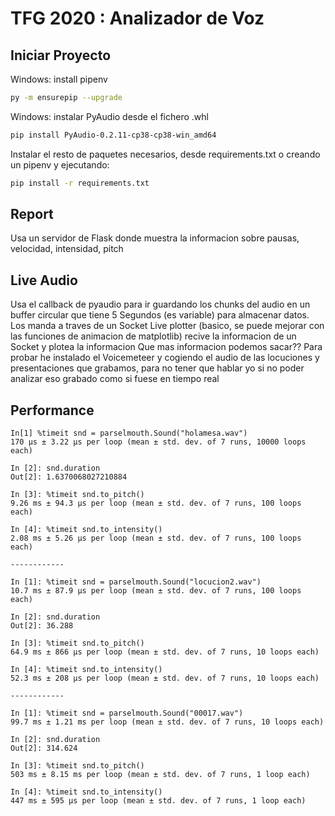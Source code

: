 # TFG 2020 : Analizador de Voz

## Iniciar Proyecto

Windows: install pipenv

```bash
py -m ensurepip --upgrade
```

Windows: instalar PyAudio desde el fichero .whl

```bash
pip install PyAudio-0.2.11-cp38-cp38-win_amd64
```

Instalar el resto de paquetes necesarios, desde requirements.txt o creando un pipenv y ejecutando:

```bash
pip install -r requirements.txt
```

## Report

Usa un servidor de Flask donde muestra la informacion sobre pausas, velocidad, intensidad, pitch

## Live Audio

Usa el callback de pyaudio para ir guardando los chunks del audio en un buffer circular que tiene 5 Segundos (es variable) para almacenar datos.
Los manda a traves de un Socket
Live plotter (basico, se puede mejorar con las funciones de animacion de matplotlib) recive la informacion de un Socket y plotea la informacion
Que mas informacion podemos sacar??
Para probar he instalado el Voicemeteer y cogiendo el audio de las locuciones y presentaciones que grabamos, para no tener que hablar yo si no poder analizar eso grabado como si fuese en tiempo real


## Performance

```ipython
In[1] %timeit snd = parselmouth.Sound("holamesa.wav")
170 µs ± 3.22 µs per loop (mean ± std. dev. of 7 runs, 10000 loops each)

In [2]: snd.duration
Out[2]: 1.6370068027210884

In [3]: %timeit snd.to_pitch()
9.26 ms ± 94.3 µs per loop (mean ± std. dev. of 7 runs, 100 loops each)

In [4]: %timeit snd.to_intensity()
2.08 ms ± 5.26 µs per loop (mean ± std. dev. of 7 runs, 100 loops each)

------------

In [1]: %timeit snd = parselmouth.Sound("locucion2.wav")
10.7 ms ± 87.9 µs per loop (mean ± std. dev. of 7 runs, 100 loops each)

In [2]: snd.duration
Out[2]: 36.288

In [3]: %timeit snd.to_pitch()
64.9 ms ± 866 µs per loop (mean ± std. dev. of 7 runs, 10 loops each)

In [4]: %timeit snd.to_intensity()
52.3 ms ± 208 µs per loop (mean ± std. dev. of 7 runs, 10 loops each)

------------

In [1]: %timeit snd = parselmouth.Sound("00017.wav")
99.7 ms ± 1.21 ms per loop (mean ± std. dev. of 7 runs, 10 loops each)

In [2]: snd.duration
Out[2]: 314.624

In [3]: %timeit snd.to_pitch()
503 ms ± 8.15 ms per loop (mean ± std. dev. of 7 runs, 1 loop each)

In [4]: %timeit snd.to_intensity()
447 ms ± 595 µs per loop (mean ± std. dev. of 7 runs, 1 loop each)


```
